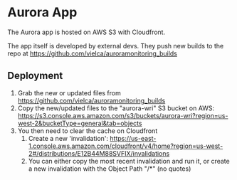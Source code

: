 # Aurora App

The Aurora app is hosted on AWS S3 with Cloudfront. 

The app itself is developed by external devs. They push new builds to the repo at https://github.com/vielca/auroramonitoring_builds 

## Deployment

1. Grab the new or updated files from https://github.com/vielca/auroramonitoring_builds
2. Copy the new/updated files to the "aurora-wri" S3 bucket on AWS: https://s3.console.aws.amazon.com/s3/buckets/aurora-wri?region=us-west-2&bucketType=general&tab=objects
3. You then need to clear the cache on Cloudfront
   1. Create a new 'invalidation': https://us-east-1.console.aws.amazon.com/cloudfront/v4/home?region=us-west-2#/distributions/E12B44M88SVFIX/invalidations
   2. You can either copy the most recent invalidation and run it, or create a new invalidation with the Object Path "/*" (no quotes)
